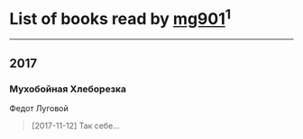 # List of books read by [mg901](https://plus.google.com/112661510199640943702)<sup>1</sup>
---

## 2017

### Мухобойная Хлеборезка
Федот Луговой
> [2017-11-12] Так себе...



